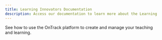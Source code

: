 ```yaml
---
title: Learning Innovators Documentation
description: Access our documentation to learn more about the Learning Innovators platforms.
---
```


See how to use the OnTrack platform to create and manage your teaching and learning.
